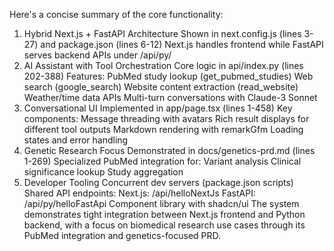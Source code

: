 Here's a concise summary of the core functionality:

1. Hybrid Next.js + FastAPI Architecture
   Shown in next.config.js (lines 3-27) and package.json (lines 6-12)
   Next.js handles frontend while FastAPI serves backend APIs under /api/py/
2. AI Assistant with Tool Orchestration
   Core logic in api/index.py (lines 202-388)
   Features:
   PubMed study lookup (get_pubmed_studies)
   Web search (google_search)
   Website content extraction (read_website)
   Weather/time data APIs
   Multi-turn conversations with Claude-3 Sonnet
3. Conversational UI
   Implemented in app/page.tsx (lines 1-458)
   Key components:
   Message threading with avatars
   Rich result displays for different tool outputs
   Markdown rendering with remarkGfm
   Loading states and error handling
4. Genetic Research Focus
   Demonstrated in docs/genetics-prd.md (lines 1-269)
   Specialized PubMed integration for:
   Variant analysis
   Clinical significance lookup
   Study aggregation
5. Developer Tooling
   Concurrent dev servers (package.json scripts)
   Shared API endpoints:
   Next.js: /api/helloNextJs
   FastAPI: /api/py/helloFastApi
   Component library with shadcn/ui
   The system demonstrates tight integration between Next.js frontend and Python backend, with a focus on biomedical research use cases through its PubMed integration and genetics-focused PRD.
